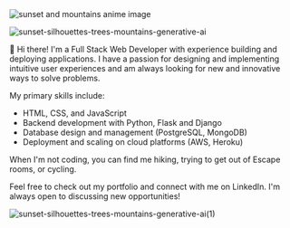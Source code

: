 <img src="https://github.com/BogdanCatalin-Iacob/BogdanCatalin-Iacob/assets/62476009/ee5b0289-f083-484e-9ea6-15a59ffe5a6e" alt="sunset and mountains anime image">

![sunset-silhouettes-trees-mountains-generative-ai](https://github.com/BogdanCatalin-Iacob/BogdanCatalin-Iacob/assets/62476009/ee5b0289-f083-484e-9ea6-15a59ffe5a6e)



👀 Hi there! I'm a Full Stack Web Developer with experience building and deploying applications. I have a passion for designing and implementing intuitive user experiences and am always looking for new and innovative ways to solve problems.

My primary skills include:
- HTML, CSS, and JavaScript
- Backend development with Python, Flask and Django
- Database design and management (PostgreSQL, MongoDB)
- Deployment and scaling on cloud platforms (AWS, Heroku)

When I'm not coding, you can find me hiking, trying to get out of Escape rooms, or cycling.

Feel free to check out my portfolio and connect with me on LinkedIn. I'm always open to discussing new opportunities!


<!---
BogdanCatalin-Iacob/BogdanCatalin-Iacob is a ✨ special ✨ repository because its `README.md` (this file) appears on your GitHub profile.
You can click the Preview link to take a look at your changes.
--->
![sunset-silhouettes-trees-mountains-generative-ai(1)](https://github.com/BogdanCatalin-Iacob/BogdanCatalin-Iacob/assets/62476009/c63b7c88-9b78-41f5-a76d-2eae37b169d6)
